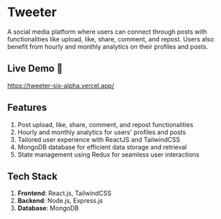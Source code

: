 # Tweeter

A social media platform where users can connect through posts with functionalities like upload, like, share, comment, and repost. Users also benefit from hourly and monthly analytics on their profiles and posts.

## Live Demo 🔴
https://tweeter-six-alpha.vercel.app/


## Features

1. Post upload, like, share, comment, and repost functionalities
2. Hourly and monthly analytics for users' profiles and posts
3. Tailored user experience with ReactJS and TailwindCSS
4. MongoDB database for efficient data storage and retrieval
5. State management using Redux for seamless user interactions

## Tech Stack

1. **Frontend**: React.js, TailwindCSS
2. **Backend**: Node.js, Express.js
3. **Database**: MongoDB
